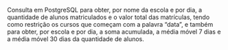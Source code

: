 Consulta em PostgreSQL para obter, por nome da escola e por dia, a quantidade de alunos matriculados e o valor total das matrículas,
tendo como restrição os cursos que começam com a palavra “data”, e também para obter, por escola e por dia, a soma acumulada, 
a média móvel 7 dias e a média móvel 30 dias da quantidade de alunos.
